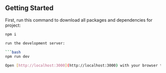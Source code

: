## Getting Started

First, run this command to download all packages and dependencies for project:

```bash
npm i

run the development server:

```bash
npm run dev

Open [http://localhost:3000](http://localhost:3000) with your browser to see the result.
